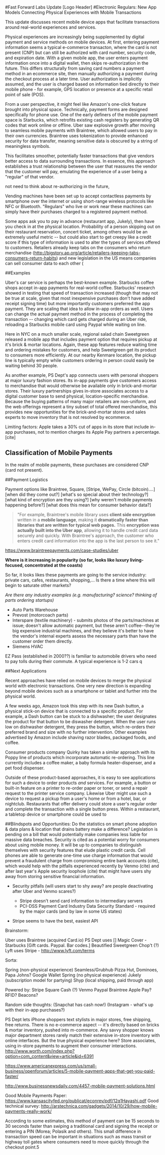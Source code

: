 #Fast Forward Labs Update [Logo Header]
#Electronic Regulars: New App Models Connecting Physical Experiences with Mobile Transactions

This update discusses recent mobile device apps that facilitate transactions around real-world experiences and services.

Physical experiences are increasingly being supplemented by digital payment and service methods on mobile devices. At first, entering payment information seems a typical e-commerce transacton, where the card is not present (CNP) but can still be authorized with card number, security code, and expiration date. With a given mobile app, the user enters payment information once into a digital wallet, then skips re-authorization in the future. This differs structurally from saving card numbers a payment method in an ecommerce site, then manually authorizing a payment during the checkout process at a later time. User authorization is implicitly assumed, and the user is charged based on information tied directly to their mobile phone - for example, GPS location or presence at a specific retail point of sale (POS). 

From a user perspective, it might feel like Amazon's one-click feature brought into physical space. Technically, payment forms are designed specifically for phone use. One of the early definers of the mobile payment space is Starbucks, which retrofits existing cash registers by generating QR codes that work online or offline.  Uber saw explosive growth after moving to seamless mobile payments with Braintree, which allowed users to pay in their own currencies. Braintree uses tokenization to provide enhanced security for data transfer, meaning sensitive data is obscured by a string of meaningless symbols.

This facilitates smoother, potentially faster transactions that give vendors better access to data surrounding transactions. 
In essence, this approach establishes a trust relationship between the user that reassures the vendor that the customer will pay, emulating the experience of a user being a "regular" of that vendor.


 not need to think about re-authorizing in the future,

Vending machines have been set up to accept contactless payments by smartphone over the internet or using short-range wireless protocols like NFC or Bluetooth. "Regulars" who live or work near these machines can simply have their purchases charged to a registered payment method.

Some apps ask you to pay in advance (restaurant app, Jukely), then have you check in at the physical location. Probability of a person skipping out on their restaurant reservation, concert ticket, among others would be an extremely useful metric -- but could also start to get creepy like a credit score if this type of information is used to alter the types of services offered to customers. Retailers already keep tabs on the consumers who return merchandise (http://bigstory.ap.org/article/retailers-keeping-tabs-consumers-return-habits) and new legislation in the US means companies can sell consumer data to each other (



##Examples

Uber's car service is perhaps the best-known example.  Starbucks coffee shops accept in-app payments for real-world coffee.  Starbucks' research showed in testing that speed of transaction increased (though that may not be true at scale, given that most inexpensive purchases don't have added receipt signing time) but more importantly customers preferred the app payment. They are scaling that idea to allow in-app orders as well. Users can change the actual payment method in the process of completing the transaction -- changing which card gets charged during an Uber ride, reloading a Starbucks mobile card using Paypal while waiting on line. 

Here in NYC on a much smaller scale, regional salad chain Sweetgreen released a mobile app that includes payment option that requires pickup at it's brick & mortar locations. Again, these app features reduce waiting time and ordering mistakes for customers, and help Sweetgreen get its product to consumers more efficiently. At our nearby Kenmare location, the pickup line is typically empty while customers ordering in person could easily be waiting behind 30 people. 

As another example, PS Dept's app connects users with personal shoppers at major luxury fashion stores.  Its in-app payments give customers access to merchandise that would otherwise be available only in brick-and-mortar stores. Their luxury partnerships gives in-store associates access to a digital customer base to send physical, location-specific merchandise. Because the buying patterns of many major retailers are non-uniform, and the web offerings represent a tiny subset of total offered merchandise,  this provides new opportunities for the brick-and-mortar stores and sales experts to move inventory that is not resolved by ecommerce. 


Limiting factors: Apple takes a 30% cut of apps in its store that include in-app purchases, not to mention charges its Apple Pay partners a percentage. [cite]

## Classification of Mobile Payments
In the realm of mobile payments, these purchases are considered CNP (card not present). 



##Payment Logistics

Payment options like Braintree, Square, [Stripe, WePay, Circle (bitcoin)....] [when did they come out?] [what's so special about their technology?] [what kind of encryption are they using?] [why weren't mobile payments happening before?] [what does this mean for consumer behavior data?]

> "For example, Braintree's mobile library uses __client side encryption__ written in a __mobile language__, making it __dramatically faster than libraries that are written for typical web pages.__ This __encryption was actually built into the Uber app__, allowing it to handle credit card data securely and quickly. With Braintree's approach, the customer who enters credit card information into the app is the last person to see it."

https://www.braintreepayments.com/case-studies/uber

__Where is it increasing in popularity (so far, looks like luxury living-focused, concentrated at the coasts)__

So far, it looks likes these payments are going to the service industry: private cars, cafes, restaurants, shopping,... Is there a time where this will begin to saturate other markets? 

_Are there any industry examples (e.g. manufacturing? science? thinking of parts ordering startups)_
* Auto Parts Warehouse
* Prevost (motorcoach parts)
* Interspare (textile machinery) - submits photos of the parts/machines at issue; doesn't allow automatic payment, but these aren't coffee--they're big expensive industrial machines, and they believe it's better to have the vendor's internal experts assess the necessary parts than have the customer order them directly.
* Siemens HVAC

EZ Pass (established in 2000??) is familiar to automobile drivers who need to pay tolls during their commute. A typical experience is 1-2 cars q



##Next Applications

Recent approaches have relied on mobile devices to merge the physical world with electronic transactions.  One very new direction is expanding beyond mobile devices such as a smartphone or tablet and further into the physical world.

A few weeks ago, Amazon took this step with its new Dash button, a physical stick-on device that is connected to a specific product.  For example, a Dash button can be stuck to a dishwasher; the user designates the product for that button to be diswasher detergent.  When the user runs low on dishwasher detergent, they press the button, which re-orders their preferred brand and size with no further intervention.  Other examples advertised by Amazon include shaving razor blades, packaged foods, and coffee.

Consumer products company Quirky has taken a similar approach with its Poppy line of products which incorporate automatic re-ordering.  This line currently includes a coffee maker, a baby formula heater-dispenser, and a pet food dispenser.

Outside of these product-based approaches, it is easy to see applications for such a device to order products _and_ services.  For example, a button or built-in feature on a printer to re-order paper or toner, or send a repair request to the printer service company.  Likewise Uber might use such a device to request a pickup from a user's home or from a hotel, bar, or nightclub.  Restaurants that offer delivery could store a user's regular order and complete the transaction with a single button press.  Within a restaurant, a tabletop device or smartphone could be used to 

##Blindspots and Opportunities:
Do the statistics on smart phone adoption & data plans & location that drains battery make a difference? 
Legislation is pending on a bill that would potentially make companies less liable for massive data breaches. Security is cited as a potential worry for consumers about using mobile money. It will be up to companies to distinguish themselves with security features that elude plastic credit cards. Cell phones are able to generate one-time use charge information that would prevent a fraudulent charge from compromising entire bank accounts (cite), which would help with the pitfalls experienced recently by Venmo (cite) and after last year's Apple security loophole (cite) that might have users shy away from storing sensitive financial information. 
* Security pitfalls (will users start to shy away? are people deactivating after Uber and Venmo scares?) 
	* Stripe doesn't send card information to intermediary servers
	* PCI-DSS Payment Card Industry Data Security Standard - required by the major cards (and by law in some US states)

	
* Stripe seems to have the best, easiest API


Brainstorm:

Uber uses Braintree (acquired Card.io) 
PS Dept uses []
Magic 
Cover - 
Starbucks [Gift cards. Paypal. Bar codes.]
Beautified
Sweetgreen
Chop't (?)
Lyft uses Stripe - http://www.lyft.com/terms


Sorta:

Spring (non-physical experience)
Seamless/Grubhub
Pizza Hut, Dominoes, Papa Johns?
Google Wallet
Spring (no physical experience)
Jukely (subscription model for partying)
Shyp (local shipping, paid through app)

Powered by:
Stripe
Square Cash (?) 
Venmo
Paypal 
Braintree
Apple Pay? RFID? Beacons?

Random side thoughts: 
(Snapchat has cash now!)
(Instagram - what's up with their in-app purchases?)

PS Dept lets iPhone shoppers text stylists in major stores, free shipping, free returns. There is no e-commerce aspect -- it's directly based on bricks & mortar inventory, pushed into m-commerce. Any savvy shopper knows major department stores rarely match their extensive in-store inventory with online interfaces. But the true physical experience here? Store associates, using in-store payments to augment their consumer interactions. 
http://www.worth.com/index.php?option=com_content&view=article&id=6391

https://www.americanexpress.com/us/small-business/openforum/articles/5-mobile-payment-apps-that-get-you-paid-faster/

http://www.businessnewsdaily.com/4457-mobile-payment-solutions.html

Good Mobile Payments Paper:
https://www.kansascityfed.org/publicat/econrev/pdf/12q1Hayashi.pdf
Good technical survey:
http://arstechnica.com/gadgets/2014/10/29/how-mobile-payments-really-work/


According to some estimates, this
method of payment can be 15 seconds to 30 seconds faster than swiping
a traditional card and signing the receipt or entering a PIN (Morea;
Polasik and others). This small difference in transaction speed can be
important in situations such as mass transit or highway toll gates where
consumers need to move quickly through the checkout point.5
